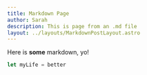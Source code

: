 ```yaml
---
title: Markdown Page
author: Sarah
description: This is page from an .md file
layout: ../layouts/MarkdownPostLayout.astro
---
```

Here is **some** markdown, yo!

```js
let myLife = better
```